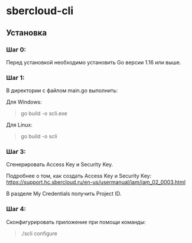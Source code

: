 # sbercloud-cli

##  Установка

### Шаг 0:
Перед установкой необходимо установить Go версии 1.16 или выше.


### Шаг 1:

В директории с файлом main.go выполнить:

Для Windows:
> go build -o scli.exe

Для Linux:
> go build -o scli

### Шаг 3:

Сгенерировать Access Key и Security Key.

Подробнее о том, как создать Access Key и Security Key: https://support.hc.sbercloud.ru/en-us/usermanual/iam/iam_02_0003.html

В разделе My Credentials получить Project ID.

### Шаг 4:

Сконфигурировать приложение при помощи команды:

>./scli configure

